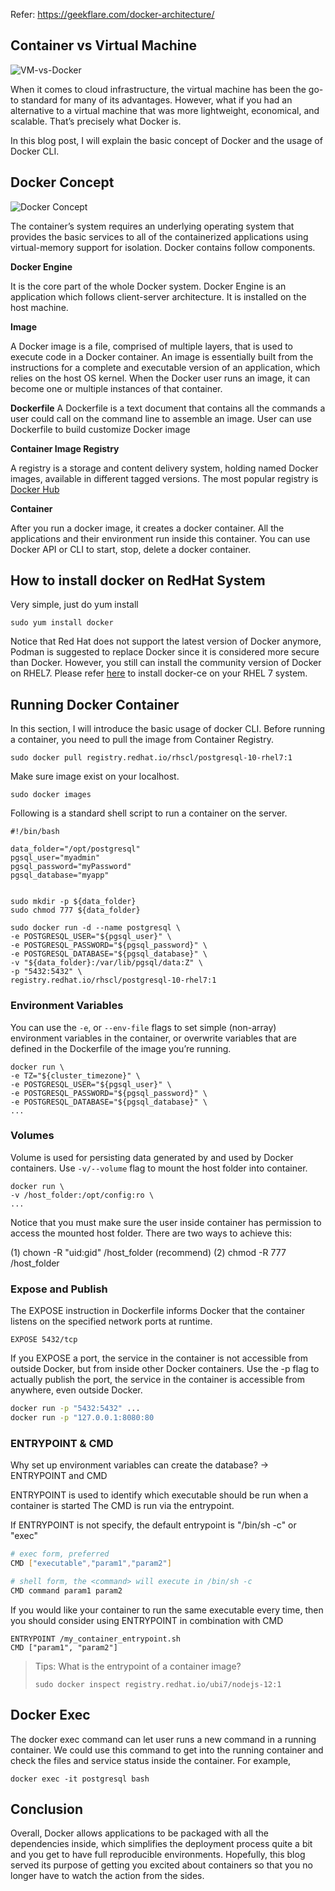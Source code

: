 Refer: https://geekflare.com/docker-architecture/

Container vs Virtual Machine
-------------------------------

![VM-vs-Docker](https://geekflare.com/wp-content/uploads/2019/09/traditional-vs-new-gen.png "VM-vs-Docker")


When it comes to cloud infrastructure, the virtual machine has been the go-to standard for many of its advantages.  However, what if you had an alternative to a virtual machine that was more lightweight, economical, and scalable. That’s precisely what Docker is.

In this blog post, I will explain the basic concept of Docker and the usage of Docker CLI.


Docker Concept
--------------

![Docker Concept](images/01_docker/Docker_concept.png "Docker Concept")

The container’s system requires an underlying operating system that provides the basic services to all of the containerized applications using virtual-memory support for isolation. Docker contains follow components.

**Docker Engine**

It is the core part of the whole Docker system. Docker Engine is an application which follows client-server architecture. It is installed on the host machine.

**Image**

A Docker image is a file, comprised of multiple layers, that is used to execute code in a Docker container. An image is essentially built from the instructions for a complete and executable version of an application, which relies on the host OS kernel. When the Docker user runs an image, it can become one or multiple instances of that container.

**Dockerfile**
A Dockerfile is a text document that contains all the commands a user could call on the command line to assemble an image. User can use Dockerfile to build customize Docker image


**Container Image Registry**

A registry is a storage and content delivery system, holding named Docker images, available in different tagged versions. The most popular registry is [Docker Hub](https://hub.docker.com/)


**Container**

After you run a docker image, it creates a docker container. All the applications and their environment run inside this container. You can use Docker API or CLI to start, stop, delete a docker container.




How to install docker on RedHat System
---------------------------------------

Very simple, just do yum install

```
sudo yum install docker
```

Notice that Red Hat does not support the latest version of Docker anymore, Podman is suggested to replace Docker since it is considered more secure than Docker. However, you still can install the community version of Docker on RHEL7. Please refer [here](https://computingforgeeks.com/install-docker-ce-on-rhel-7-linux/) to install docker-ce on your RHEL 7 system.


Running Docker Container
-----------------------

In this section, I will introduce the basic usage of docker CLI.
Before running a container, you need to pull the image from Container Registry.

```
sudo docker pull registry.redhat.io/rhscl/postgresql-10-rhel7:1
```

Make sure image exist on your localhost.

```
sudo docker images
```

Following is a standard shell script to run a container on the server.

```
#!/bin/bash

data_folder="/opt/postgresql"
pgsql_user="myadmin"
pgsql_password="myPassword"
pgsql_database="myapp"


sudo mkdir -p ${data_folder}
sudo chmod 777 ${data_folder}

sudo docker run -d --name postgresql \
-e POSTGRESQL_USER="${pgsql_user}" \
-e POSTGRESQL_PASSWORD="${pgsql_password}" \
-e POSTGRESQL_DATABASE="${pgsql_database}" \
-v "${data_folder}:/var/lib/pgsql/data:Z" \
-p "5432:5432" \
registry.redhat.io/rhscl/postgresql-10-rhel7:1
```


### Environment Variables

You can use the ``-e``, or ``--env-file`` flags to set simple (non-array) environment variables in the container, or overwrite variables that are defined in the Dockerfile of the image you’re running.


```
docker run \
-e TZ="${cluster_timezone}" \
-e POSTGRESQL_USER="${pgsql_user}" \
-e POSTGRESQL_PASSWORD="${pgsql_password}" \
-e POSTGRESQL_DATABASE="${pgsql_database}" \
...
```

### Volumes

Volume is used for persisting data generated by and used by Docker containers.
Use ``-v/--volume`` flag to mount the host folder into container.

```
docker run \
-v /host_folder:/opt/config:ro \
...
```

Notice that you must make sure the user inside container has permission to access the mounted host folder. There are two ways to achieve this:

(1) chown -R "uid:gid" /host_folder (recommend)
(2) chmod -R 777 /host_folder


### Expose and Publish


The EXPOSE instruction in Dockerfile informs Docker that the container listens on the specified network ports at runtime.


```
EXPOSE 5432/tcp
```

If you EXPOSE a port, the service in the container is not accessible from outside Docker, but from inside other Docker containers.
Use the -p flag to actually publish the port, the service in the container is accessible from anywhere, even outside Docker.


```BASH
docker run -p "5432:5432" ...
docker run -p "127.0.0.1:8080:80
```

### ENTRYPOINT & CMD


Why set up environment variables can create the database?  -> ENTRYPOINT and CMD


ENTRYPOINT is used to identify which executable should be run when a container is started
The CMD is run via the entrypoint.

If ENTRYPOINT is not specify, the default entrypoint is "/bin/sh -c" or "exec"


```BASH
# exec form, preferred
CMD ["executable","param1","param2"]

# shell form, the <command> will execute in /bin/sh -c
CMD command param1 param2
```


If you would like your container to run the same executable every time,
then you should consider using ENTRYPOINT in combination with CMD

```
ENTRYPOINT /my_container_entrypoint.sh
CMD ["param1", "param2"]
```


> Tips: What is the entrypoint of a container image?
> ```
> sudo docker inspect registry.redhat.io/ubi7/nodejs-12:1
> ```


Docker Exec
-----------

The docker exec command can let user runs a new command in a running container. We could use this command to get into the running container and check the files and service status inside the container. For example,

```
docker exec -it postgresql bash
```


Conclusion
-----------

Overall, Docker allows applications to be packaged with all the dependencies inside, which simplifies the deployment process quite a bit and you get to have full reproducible environments.
Hopefully, this blog served its purpose of getting you excited about containers so that you no longer have to watch the action from the sides.














